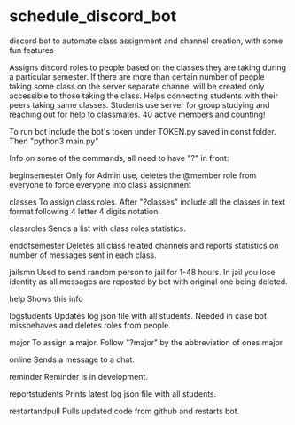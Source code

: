 # schedule_discord_bot
discord bot to automate class assignment and channel creation, with some fun features

Assigns discord roles to people based on the classes they are taking during a particular semester. If there are more than certain number of people taking some class on the server separate channel will be created only accessible to those taking the class. Helps connecting students with their peers taking same classes. Students use server for group studying and reaching out for help to classmates. 40 active members and counting!

To run bot include the bot's token under TOKEN.py saved in const folder. Then "python3 main.py"

Info on some of the commands, all need to have "?" in front:

  beginsemester      Only for Admin use, deletes the @member role from everyone to force everyone into class assignment
  
  classes            To assign class roles. After "?classes" include all the classes in text format following 4 letter 4 digits notation.
  
  classroles         Sends a list with class roles statistics.
  
  endofsemester      Deletes all class related channels and reports statistics on number of messages sent in each class.
  
  jailsmn            Used to send random person to jail for 1-48 hours. In jail you lose identity as all messages are reposted by bot with original one being deleted.
  
  help               Shows this info       
  
  logstudents        Updates log json file with all students. Needed in case bot missbehaves and deletes roles from people.
  
  major              To assign a major. Follow "?major" by the abbreviation of ones major
  
  online             Sends a message to a chat.
  
  reminder           Reminder is in development.
  
  reportstudents     Prints latest log json file with all students.
  
  restartandpull     Pulls updated code from github and restarts bot.
